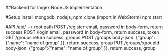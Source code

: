 ##Backend for Imgex Node JS implementation

#Setup
install mongodb, nodejs, npm
clone
(import in WebStorm)
npm start

#API
/api/ --> root path
POST /register   email, password in body-form, return success
POST /login      email, password in body-form, return success, token
GET /groups        return success, groups
POST /groups     body-json: {"group":{"name": "name of group" }}, return success, group
PUT /groups/:groupId    body-json: {"group":{"name": "name of group" }}, return success, group

